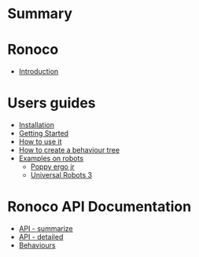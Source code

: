# Summary

Ronoco
======

- [Introduction](index.md)

# Users guides

- [Installation](user-guides/installation.md)
- [Getting Started](user-guides/quick-start.md)
- [How to use it](user-guides/how-to-use-it.md)
- [How to create a behaviour tree](user-guides/bt.md)
- [Examples on robots](user-guides/poppy.md)
  - [Poppy ergo jr](user-guides/poppy.md)
  - [Universal Robots 3](user-guides/ur3.md)

<!--# Developers guides-->

<!--- [Add blocks to node-red](dev-guides/new-blocks.md)-->
<!--- [Change node-red](dev-guides/scratch.md)-->
<!--- [Add your own robot](dev-guides/own.md)-->

# Ronoco API Documentation
- [API - summarize](documentation/api-short.md)
- [API - detailed](documentation/api-detailed.md)
- [Behaviours](documentation/behavior.md)
